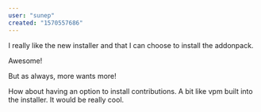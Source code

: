 ```yaml
---
user: "sunep"
created: "1570557686"
---
```


I really like the new installer and that I can choose to install the addonpack.

Awesome! 

But as always, more wants more! 

How about having an option to install contributions. A bit like vpm built into the installer.
It would be really cool. 
